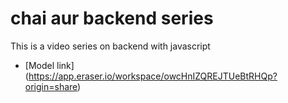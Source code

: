 # chai aur backend series

This is a video series on backend with javascript
- [Model link] (https://app.eraser.io/workspace/owcHnIZQREJTUeBtRHQp?origin=share)